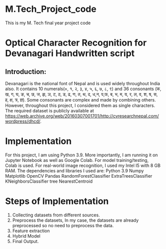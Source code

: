 # M.Tech_Project_code
This is my M. Tech final year project code

# Optical Character Recognition for Devanagari Handwritten script
## Introduction: 
Devanagari is the national font of Nepal and is used widely throughout India also. It contains 10 numerals(०, १, २, ३, ४, ५, ६, ७, ८, ९) and 36 consonants (क, ख, ग, घ, ङ, च, छ, ज, झ, ञ, ट, ठ, ड, ढ, ण, त, थ, द, ध,न, प,फ, ब, भ, म, य, र, ल, व, श, ष, स, ह, क्ष, त्र, ज्ञ). Some consonants are complex and made by combining others. However, throughout this project, I considered them as single characters. The required dataset is publicly available at https://web.archive.org/web/20160307001701/http://cvresearchnepal.com/wordpress/dhcd/.

# Implementation

For this project, I am using Python 3.9. More importantly, I am running it on Jupyter Notebook as well as Google Colab. For model training/testing, Colab is used. For real-world image recognition, I used my Intel I5 with 8 GB RAM. The dependencies and libraries I used are:
Python 3.9
Numpy
Matplotlib
OpenCV
Pandas
RandomForestClassifier
ExtraTreesClassifier
KNeighborsClassifier
tree
NearestCentroid

# Steps of Implementation
1)  Collecting datasets from different sources.
2)  Preprocess the datasets, In my case, the datasets are already preprocessed so no need to preprocess the data.
3)  Feature extraction
4)  Hybrid Model
5)  Final Output.



